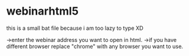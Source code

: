 # webinarhtml5


this is a small bat file because i am too lazy to type XD

->enter the webinar address you want to open in html.
->if you have different browser replace "chrome" with any browser you want to use.
